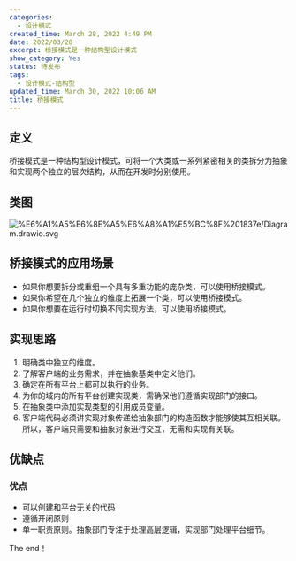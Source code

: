 ```yaml
---
categories:
  - 设计模式
created_time: March 28, 2022 4:49 PM
date: 2022/03/28
excerpt: 桥接模式是一种结构型设计模式
show_category: Yes
status: 待发布
tags:
  - 设计模式-结构型
updated_time: March 30, 2022 10:06 AM
title: 桥接模式
---
```



## 定义

桥接模式是一种结构型设计模式，可将一个大类或一系列紧密相关的类拆分为抽象和实现两个独立的层次结构，从而在开发时分别使用。

## 类图

![%E6%A1%A5%E6%8E%A5%E6%A8%A1%E5%BC%8F%201837e/Diagram.drawio.svg](/notion_images/834cb6595606478eb37c5aa458dabf40.svg)

## 桥接模式的应用场景

- 如果你想要拆分或重组一个具有多重功能的庞杂类，可以使用桥接模式。
- 如果你希望在几个独立的维度上拓展一个类，可以使用桥接模式。
- 如果你想要在运行时切换不同实现方法，可以使用桥接模式。

## 实现思路

1. 明确类中独立的维度。
2. 了解客户端的业务需求，并在抽象基类中定义他们。
3. 确定在所有平台上都可以执行的业务。
4. 为你的域内的所有平台创建实现类，需确保他们遵循实现部门的接口。
5. 在抽象类中添加实现类型的引用成员变量。
6. 客户端代码必须讲实现对象传递给抽象部门的构造函数才能够使其互相关联。所以，客户端只需要和抽象对象进行交互，无需和实现有关联。

## 优缺点

### 优点

- 可以创建和平台无关的代码
- 遵循开闭原则
- 单一职责原则。抽象部门专注于处理高层逻辑，实现部门处理平台细节。

The end！